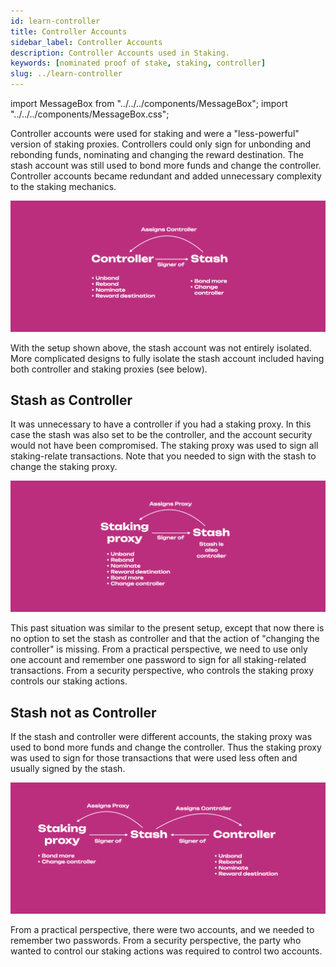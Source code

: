 ```yaml
---
id: learn-controller
title: Controller Accounts
sidebar_label: Controller Accounts
description: Controller Accounts used in Staking.
keywords: [nominated proof of stake, staking, controller]
slug: ../learn-controller
---
```


import MessageBox from "../../../components/MessageBox"; import
"../../../components/MessageBox.css";

<MessageBox message="The content on this page is archived. Controller accounts are deprecated. For more information, see
[this discussion](https://forum.polkadot.network/t/staking-controller-deprecation-plan-staking-ui-leads-comms/2748)." />

Controller accounts were used for staking and were a "less-powerful" version of staking proxies.
Controllers could only sign for unbonding and rebonding funds, nominating and changing the reward
destination. The stash account was still used to bond more funds and change the controller.
Controller accounts became redundant and added unnecessary complexity to the staking mechanics.

![controller-accounts](../../assets/stash-controller.png)

With the setup shown above, the stash account was not entirely isolated. More complicated designs to
fully isolate the stash account included having both controller and staking proxies (see below).

## Stash as Controller

It was unnecessary to have a controller if you had a staking proxy. In this case the stash was also
set to be the controller, and the account security would not have been compromised. The staking
proxy was used to sign all staking-relate transactions. Note that you needed to sign with the stash
to change the staking proxy.

![stash-as-controller](../../assets/stash-as-controller.png)

This past situation was similar to the present setup, except that now there is no option to set the
stash as controller and that the action of "changing the controller" is missing. From a practical
perspective, we need to use only one account and remember one password to sign for all
staking-related transactions. From a security perspective, who controls the staking proxy controls
our staking actions.

## Stash not as Controller

If the stash and controller were different accounts, the staking proxy was used to bond more funds
and change the controller. Thus the staking proxy was used to sign for those transactions that were
used less often and usually signed by the stash.

![stash-not-as-controller](../../assets/stash-not-as-controller.png)

From a practical perspective, there were two accounts, and we needed to remember two passwords. From
a security perspective, the party who wanted to control our staking actions was required to control
two accounts.
